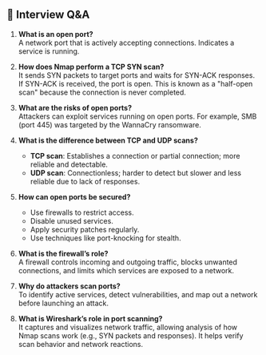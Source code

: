 ## 🧠 Interview Q&A

1. **What is an open port?**  
   A network port that is actively accepting connections. Indicates a service is running.

2. **How does Nmap perform a TCP SYN scan?**  
   It sends SYN packets to target ports and waits for SYN-ACK responses. If SYN-ACK is received, the port is open. This is known as a "half-open scan" because the connection is never completed.

3. **What are the risks of open ports?**  
   Attackers can exploit services running on open ports. For example, SMB (port 445) was targeted by the WannaCry ransomware.

4. **What is the difference between TCP and UDP scans?**  
   - **TCP scan**: Establishes a connection or partial connection; more reliable and detectable.  
   - **UDP scan**: Connectionless; harder to detect but slower and less reliable due to lack of responses.

5. **How can open ports be secured?**  
   - Use firewalls to restrict access.  
   - Disable unused services.  
   - Apply security patches regularly.  
   - Use techniques like port-knocking for stealth.

6. **What is the firewall’s role?**  
   A firewall controls incoming and outgoing traffic, blocks unwanted connections, and limits which services are exposed to a network.

7. **Why do attackers scan ports?**  
   To identify active services, detect vulnerabilities, and map out a network before launching an attack.

8. **What is Wireshark’s role in port scanning?**  
   It captures and visualizes network traffic, allowing analysis of how Nmap scans work (e.g., SYN packets and responses). It helps verify scan behavior and network reactions.
